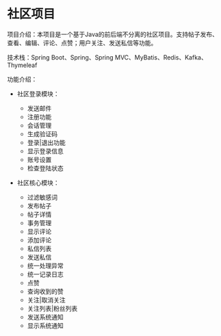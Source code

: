 # 社区项目

项目介绍：本项目是一个基于Java的前后端不分离的社区项目。支持帖子发布、查看、编辑、评论、点赞；用户关注、发送私信等功能。

技术栈：Spring Boot、Spring、Spring MVC、MyBatis、Redis、Kafka、Thymeleaf

功能介绍：
- 社区登录模块：
  - 发送邮件
  - 注册功能
  - 会话管理
  - 生成验证码
  - 登录|退出功能 
  - 显示登录信息
  - 账号设置
  - 检查登陆状态

- 社区核心模块：
  - 过滤敏感词
  - 发布帖子
  - 帖子详情
  - 事务管理
  - 显示评论
  - 添加评论
  - 私信列表
  - 发送私信
  - 统一处理异常
  - 统一记录日志
  - 点赞
  - 查询收到的赞
  - 关注|取消关注
  - 关注列表|粉丝列表
  - 发送系统通知
  - 显示系统通知
